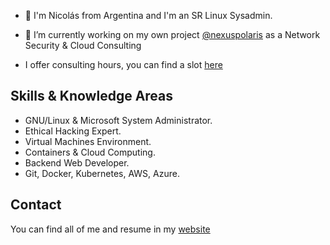 * 👋 I'm Nicolás from Argentina and I'm an SR Linux Sysadmin.

* 🔭 I’m currently working on my own project [@nexuspolaris](https://www.nexuspolaris.com.ar) as a Network Security & Cloud Consulting

* I offer consulting hours, you can find a slot [here](https://www.nicolasmato.com.ar/consulting)

## Skills & Knowledge Areas

* GNU/Linux & Microsoft System Administrator.
* Ethical Hacking Expert.
* Virtual Machines Environment.
* Containers & Cloud Computing.
* Backend Web Developer.
* Git, Docker, Kubernetes, AWS, Azure.

## Contact

You can find all of me and resume in my [website](https://www.nicolasmato.com.ar/resume.pdf)
